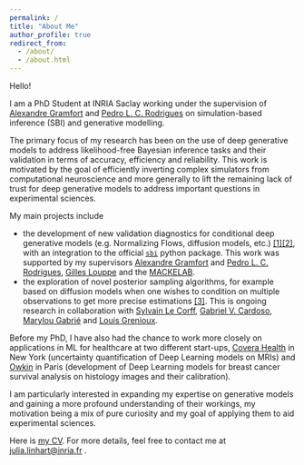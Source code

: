 ```yaml
---
permalink: /
title: "About Me"
author_profile: true
redirect_from:
  - /about/
  - /about.html
---
```


Hello!

I am a PhD Student at INRIA Saclay working under the supervision of [Alexandre Gramfort](https://alexandre.gramfort.net/) and [Pedro L. C. Rodrigues](https://plcrodrigues.github.io/) on simulation-based inference (SBI) and generative modelling.

The primary focus of my research has been on the use of deep generative models to address likelihood-free Bayesian inference tasks and their validation in terms of accuracy, efficiency and reliability. This work is motivated by the goal of efficiently inverting complex simulators from computational neuroscience and more generally to lift the remaining lack of trust for deep generative models to address important questions in experimental sciences.

My main projects include
- the development of new validation diagnostics for conditional deep generative models (e.g. Normalizing Flows, diffusion models, etc.) [[1]](https://arxiv.org/abs/2306.03580)[[2]](https://arxiv.org/abs/2211.09602), with an integration to the official [`sbi`](https://github.com/sbi-dev/sbi) python package. This work was supported by my supervisors [Alexandre Gramfort](https://alexandre.gramfort.net/) and [Pedro L. C. Rodrigues](https://plcrodrigues.github.io/), [Gilles Louppe](https://glouppe.github.io/) and the [MACKELAB](https://www.mackelab.org/).
- the exploration of novel posterior sampling algorithms, for example based on diffusion models when one wishes to condition on multiple observations to get more precise estimations [[3]](https://arxiv.org/abs/2404.07593). This is ongoing research in collaboration with [Sylvain Le Corff](https://sylvainlc.github.io/), [Gabriel V. Cardoso](https://gabrielvc.github.io/), [Marylou Gabrié](https://marylou-gabrie.github.io/) and [Louis Grenioux](https://scholar.google.com/citations?user=eLpNKSEAAAAJ&hl=fr).

Before my PhD, I have also had the chance to work more closely on applications in ML for healthcare at two different start-ups, [Covera Health](https://www.coverahealth.com/) in New York (uncertainty quantification of Deep Learning models on MRIs) and [Owkin](https://www.owkin.com/) in Paris (development of Deep Learning models for breast cancer survival analysis on histology images and their calibration).

I am particularly interested in expanding my expertise on generative models and gaining a more profound understanding of their workings, my motivation being a mix of pure curiosity and my goal of applying them to aid experimental sciences.

Here is [my CV](). For more details, feel free to contact me at julia.linhart@inria.fr .